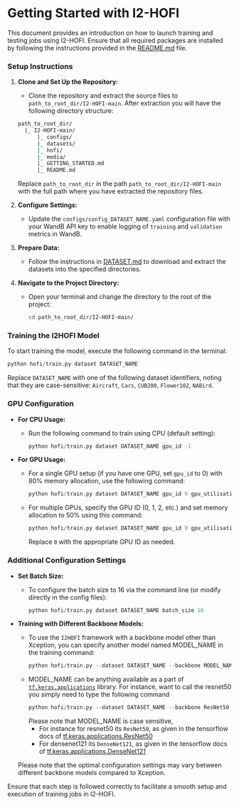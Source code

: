# Getting Started with I2-HOFI

This document provides an introduction on how to launch training and testing jobs using I2-HOFI. Ensure that all required packages are installed by following the instructions provided in the [README.md](README.md) file.

### Setup Instructions

1. **Clone and Set Up the Repository:**
   - Clone the repository and extract the source files to `path_to_root_dir/I2-HOFI-main`. After extraction you will have the following directory structure:
   ```bash
   path_to_root_dir/
     |_ I2-HOFI-main/
         |_ configs/
         |_ datasets/
         |_ hofi/
         |_ media/
         |_ GETTING_STARTED.md
         |_ README.md
   ```
   Replace `path_to_root_dir` in the path `path_to_root_dir/I2-HOFI-main` with the full path where you have extracted the repository files.
2. **Configure Settings:**
   - Update the `configs/config_DATASET_NAME.yaml` configuration file with your WandB API key to enable logging of `training` and `validation` metrics in WandB.

3. **Prepare Data:**
   - Follow the instructions in [DATASET.md](datasets/DATASET.md) to download and extract the datasets into the specified directories.

4. **Navigate to the Project Directory:**
   - Open your terminal and change the directory to the root of the project:
     ```bash
     cd path_to_root_dir/I2-HOFI-main/
     ```

### Training the I2HOFI Model

To start training the model, execute the following command in the terminal:

```python
python hofi/train.py dataset DATASET_NAME
```
Replace `DATASET_NAME` with one of the following dataset identifiers, noting that they are case-sensitive: `Aircraft`, `Cars`, `CUB200`, `Flower102`, `NABird`.

### GPU Configuration

- **For CPU Usage:**
  - Run the following command to train using CPU (default setting):
    ```python
    python hofi/train.py dataset DATASET_NAME gpu_id -1
    ```

- **For GPU Usage:**
  - For a single GPU setup (if you have one GPU, set `gpu_id` to 0) with 80% memory allocation, use the following command:
    ```python
    python hofi/train.py dataset DATASET_NAME gpu_id 0 gpu_utilisation 0.8
    ```
  - For multiple GPUs, specify the GPU ID (0, 1, 2, etc.) and set memory allocation to 50% using this command:
    ```python
    python hofi/train.py dataset DATASET_NAME gpu_id 0 gpu_utilisation 0.5
    ```
    Replace `0` with the appropriate GPU ID as needed.

### Additional Configuration Settings

- **Set Batch Size:**
  - To configure the batch size to 16 via the command line (or modify directly in the config files):
    ```python
    python hofi/train.py dataset DATASET_NAME batch_size 16
    ```
    
- **Training with Different Backbone Models:**
  - To use the `I2HOFI` framework with a backbone model other than Xception, you can specify another model named MODEL_NAME in the training command:
    ```python
    python hofi/train.py --dataset DATASET_NAME --backbone MODEL_NAME
    ```
  - MODEL_NAME can be anything available as a part of [`tf.keras.applications`](https://www.tensorflow.org/api_docs/python/tf/keras/applications) library. For instance, want to call the resnet50 you simply need to type the following command
    ```python
    python hofi/train.py --dataset DATASET_NAME --backbone ResNet50
    ```
    Please note that MODEL_NAME is case sensitive,
    - For instance for resnet50 its `ResNet50`, as given in the tensorflow docs of [tf.keras.applications.ResNet50](https://www.tensorflow.org/api_docs/python/tf/keras/applications/ResNet50)
    - For densenet121  its `DenseNet121`, as given in the tensorflow docs of [tf.keras.applications.DenseNet121](https://www.tensorflow.org/api_docs/python/tf/keras/applications/DenseNet121)
    
  
  
  Please note that the optimal configuration settings may vary between different backbone models compared to Xception.

Ensure that each step is followed correctly to facilitate a smooth setup and execution of training jobs in I2-HOFI.
